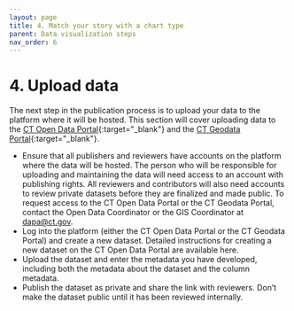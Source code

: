 ```yaml
---
layout: page
title: 4. Match your story with a chart type
parent: Data visualization steps
nav_order: 6
---
```


# 4. Upload data 

The next step in the publication process is to upload your data to the platform where it will be hosted. This section will cover uploading data to the [CT Open Data Portal](https://data.ct.gov/){:target="_blank"} and the [CT Geodata Portal](https://geodata.ct.gov/){:target="_blank"}. 

* Ensure that all publishers and reviewers have accounts on the platform where the data will be hosted. The person who will be responsible for uploading and maintaining the data will need access to an account with publishing rights. All reviewers and contributors will also need accounts to review private datasets before they are finalized and made public. To request access to the CT Open Data Portal or the CT Geodata Portal, contact the Open Data Coordinator or the GIS Coordinator at [dapa@ct.gov](mailto:dapa@ct.gov). 
* Log into the platform (either the CT Open Data Portal or the CT Geodata Portal) and create a new dataset. Detailed instructions for creating a new dataset on the CT Open Data Portal are available here.
* Upload the dataset and enter the metadata you have developed, including both the metadata about the dataset and the column metadata. 
* Publish the dataset as private and share the link with reviewers. Don’t make the dataset public until it has been reviewed internally. 
